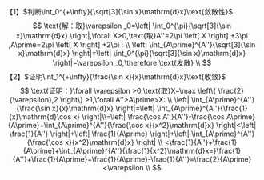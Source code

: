 
【1】$判断\int_0^{+\infty}{\sqrt[3]{\sin x}\mathrm{d}x}\text{敛散性}$
$$
\text{解：取}\varepsilon _0=\left| \int_0^{\pi}{\sqrt[3]{\sin x}\mathrm{d}x} \right|,\forall X>0,\text{取}A''=2\pi \left[ X \right] +3\pi ,A\prime=2\pi \left[ X \right] +2\pi :
\\
\left| \int_{A\prime}^{A''}{\sqrt[3]{\sin x}\mathrm{d}x} \right|=\left| \int_0^{\pi}{\sqrt[3]{\sin x}\mathrm{d}x} \right|=\varepsilon _0,\therefore \text{发散}
\\
$$
【2】$证明\int_1^{+\infty}{\frac{\sin x}{x}\mathrm{d}x}\text{收敛}$
$$
\text{证明：}\forall \varepsilon >0,\text{取}X=\max \left\{ \frac{2}{\varepsilon},2 \right\} >1,\forall A''>A\prime>X:
\\
\left| \int_{A\prime}^{A''}{\frac{\sin x}{x}\mathrm{d}x} \right|=\left| \int_{A\prime}^{A''}{\frac{1}{x}\mathrm{d}\cos x} \right|\\=\left| \frac{\cos A''}{A''}-\frac{\cos A\prime}{A\prime}+\int_{A\prime}^{A''}{\frac{\cos x}{x^2}\mathrm{d}x} \right|<\left| \frac{1}{A''} \right|+\left| \frac{1}{A\prime} \right|+\left| \int_{A\prime}^{A''}{\frac{\cos x}{x^2}\mathrm{d}x} \right|
\\
<\frac{1}{A''}+\frac{1}{A\prime}+\int_{A\prime}^{A''}{\frac{1}{x^2}\mathrm{d}x=}\frac{1}{A''}+\frac{1}{A\prime}+\frac{1}{A\prime}-\frac{1}{A''}=\frac{2}{A\prime}<\varepsilon 
\\
$$